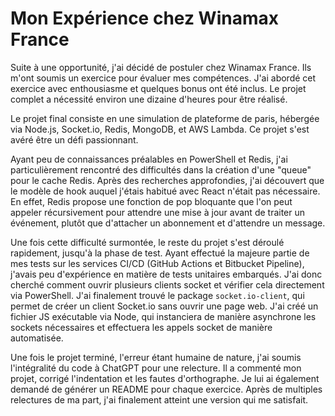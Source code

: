 # Mon Expérience chez Winamax France

Suite à une opportunité, j'ai décidé de postuler chez Winamax France. Ils m'ont soumis un exercice pour évaluer mes compétences. J'ai abordé cet exercice avec enthousiasme et quelques bonus ont été inclus. Le projet complet a nécessité environ une dizaine d'heures pour être réalisé.

Le projet final consiste en une simulation de plateforme de paris, hébergée via Node.js, Socket.io, Redis, MongoDB, et AWS Lambda. Ce projet s'est avéré être un défi passionnant.

Ayant peu de connaissances préalables en PowerShell et Redis, j'ai particulièrement rencontré des difficultés dans la création d'une "queue" pour le cache Redis. Après des recherches approfondies, j'ai découvert que le modèle de hook auquel j'étais habitué avec React n'était pas nécessaire. En effet, Redis propose une fonction de pop bloquante que l'on peut appeler récursivement pour attendre une mise à jour avant de traiter un événement, plutôt que d'attacher un abonnement et d'attendre un message.

Une fois cette difficulté surmontée, le reste du projet s'est déroulé rapidement, jusqu'à la phase de test. Ayant effectué la majeure partie de mes tests sur les services CI/CD (GitHub Actions et Bitbucket Pipeline), j'avais peu d'expérience en matière de tests unitaires embarqués. J'ai donc cherché comment ouvrir plusieurs clients socket et vérifier cela directement via PowerShell. J'ai finalement trouvé le package `socket.io-client`, qui permet de créer un client Socket.io sans ouvrir une page web. J'ai créé un fichier JS exécutable via Node, qui instanciera de manière asynchrone les sockets nécessaires et effectuera les appels socket de manière automatisée.

Une fois le projet terminé, l'erreur étant humaine de nature, j'ai soumis l'intégralité du code à ChatGPT pour une relecture. Il a commenté mon projet, corrigé l'indentation et les fautes d'orthographe. Je lui ai également demandé de générer un README pour chaque exercice. Après de multiples relectures de ma part, j'ai finalement atteint une version qui me satisfait.